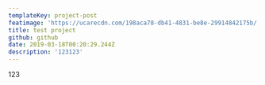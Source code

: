 ```yaml
---
templateKey: project-post
featimage: 'https://ucarecdn.com/198aca78-db41-4831-be8e-29914842175b/'
title: test project
github: github
date: 2019-03-18T00:20:29.244Z
description: '123123'
---
```

123
